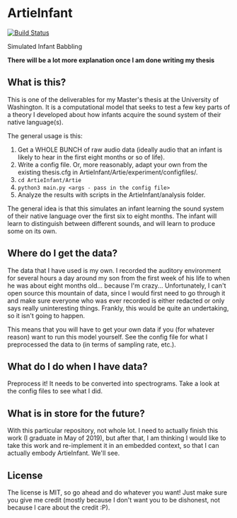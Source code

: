 # ArtieInfant

[![Build Status](https://travis-ci.org/MaxStrange/ArtieInfant.svg?branch=master)](https://travis-ci.org/MaxStrange/ArtieInfant)

Simulated Infant Babbling

**There will be a lot more explanation once I am done writing my thesis**

## What is this?

This is one of the deliverables for my Master's thesis at the University of Washington. It is a computational model that seeks to test
a few key parts of a theory I developed about how infants acquire the sound system of their native language(s).

The general usage is this:

1. Get a WHOLE BUNCH of raw audio data (ideally audio that an infant is likely to hear in the first eight months or so of life).
1. Write a config file. Or, more reasonably, adapt your own from the existing thesis.cfg in ArtieInfant/Artie/experiment/configfiles/.
1. `cd ArtieInfant/Artie`
1. `python3 main.py <args - pass in the config file>`
1. Analyze the results with scripts in the ArtieInfant/analysis folder.

The general idea is that this simulates an infant learning the sound system of their native language over the first six to eight months.
The infant will learn to distinguish between different sounds, and will learn to produce some on its own.

## Where do I get the data?

The data that I have used is my own. I recorded the auditory environment for several hours a day around my son from the first week of his
life to when he was about eight months old... because I'm crazy... Unfortunately, I can't open source this mountain of data, since I would
first need to go through it and make sure everyone who was ever recorded is either redacted or only says really uninteresting things.
Frankly, this would be quite an undertaking, so it isn't going to happen.

This means that you will have to get your own data if you (for whatever reason) want to run this model yourself. See the config file
for what I preprocessed the data to (in terms of sampling rate, etc.).

## What do I do when I have data?

Preprocess it! It needs to be converted into spectrograms. Take a look at the config files to see what I did.

## What is in store for the future?

With this particular repository, not whole lot. I need to actually finish this work (I graduate in May of 2019), but
after that, I am thinking I would like to take this work and re-implement it in an embedded context, so that I can
actually embody ArtieInfant. We'll see.

## License

The license is MIT, so go ahead and do whatever you want! Just make sure you give me credit (mostly because I don't want you to be dishonest, not because I care about the credit :P).

